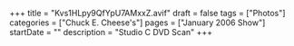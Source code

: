 +++
title = "Kvs1HLpy9QfYpU7AMxxZ.avif"
draft = false
tags = ["Photos"]
categories = ["Chuck E. Cheese's"]
pages = ["January 2006 Show"]
startDate = ""
description = "Studio C DVD Scan"
+++
